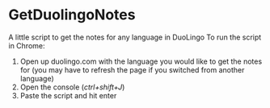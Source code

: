 # GetDuolingoNotes
A little script to get the notes for any language in DuoLingo
To run the script in Chrome:  
1. Open up duolingo.com with the language you would like to get the notes for (you may have to refresh the page if you switched from another language)  
2. Open the console (*ctrl+shift+J*)  
3. Paste the script and hit enter  
